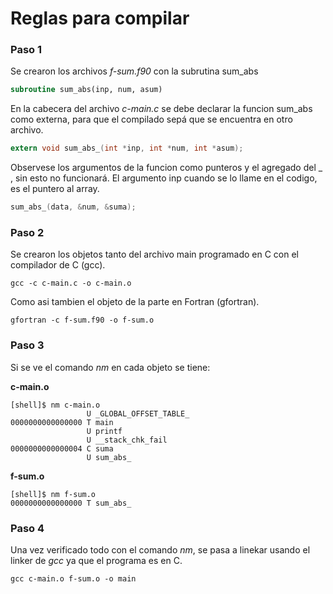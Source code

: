 # Reglas para compilar

### Paso 1

Se crearon los archivos *f-sum.f90* con la subrutina sum_abs

```fortran
subroutine sum_abs(inp, num, asum)
```

En la cabecera del archivo *c-main.c* se debe declarar la funcion sum_abs como externa, para que el compilado sepá que se encuentra en otro archivo.

```c
extern void sum_abs_(int *inp, int *num, int *asum);
```

Observese los argumentos de la funcion como punteros y el agregado del _ , sin esto no funcionará. El argumento inp cuando se lo llame en el codigo, es el puntero al array.

```c
sum_abs_(data, &num, &suma);
```

### Paso 2

Se crearon los objetos tanto del archivo main programado en C con el compilador de C (gcc).

```
gcc -c c-main.c -o c-main.o
```

Como asi tambien el objeto de la parte en Fortran (gfortran).

```
gfortran -c f-sum.f90 -o f-sum.o
```

### Paso 3

Si se ve el comando *nm* en cada objeto se tiene:

**c-main.o**

```
[shell]$ nm c-main.o
                 U _GLOBAL_OFFSET_TABLE_
0000000000000000 T main
                 U printf
                 U __stack_chk_fail
0000000000000004 C suma
                 U sum_abs_
```

**f-sum.o**

```
[shell]$ nm f-sum.o
0000000000000000 T sum_abs_
```

### Paso 4

Una vez verificado todo con el comando *nm*, se pasa a linekar usando el linker de *gcc* ya que el programa es en C.

```
gcc c-main.o f-sum.o -o main
```
